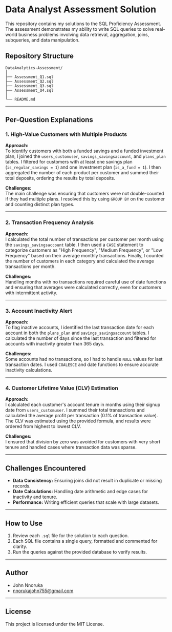 # Data Analyst Assessment Solution

This repository contains my solutions to the SQL Proficiency Assessment. The assessment demonstrates my ability to write SQL queries to solve real-world business problems involving data retrieval, aggregation, joins, subqueries, and data manipulation.

## Repository Structure

```
DataAnalytics-Assessment/
│
├── Assessment_Q1.sql
├── Assessment_Q2.sql
├── Assessment_Q3.sql
├── Assessment_Q4.sql
│
└── README.md
```

---

## Per-Question Explanations

### 1. High-Value Customers with Multiple Products

**Approach:**  
To identify customers with both a funded savings and a funded investment plan, I joined the `users_customuser`, `savings_savingsaccount`, and `plans_plan` tables. I filtered for customers with at least one savings plan (`is_regular_savings = 1`) and one investment plan (`is_a_fund = 1`). I then aggregated the number of each product per customer and summed their total deposits, ordering the results by total deposits.

**Challenges:**  
The main challenge was ensuring that customers were not double-counted if they had multiple plans. I resolved this by using `GROUP BY` on the customer and counting distinct plan types.

---

### 2. Transaction Frequency Analysis

**Approach:**  
I calculated the total number of transactions per customer per month using the `savings_savingsaccount` table. I then used a `CASE` statement to categorize customers as "High Frequency", "Medium Frequency", or "Low Frequency" based on their average monthly transactions. Finally, I counted the number of customers in each category and calculated the average transactions per month.

**Challenges:**  
Handling months with no transactions required careful use of date functions and ensuring that averages were calculated correctly, even for customers with intermittent activity.

---

### 3. Account Inactivity Alert

**Approach:**  
To flag inactive accounts, I identified the last transaction date for each account in both the `plans_plan` and `savings_savingsaccount` tables. I calculated the number of days since the last transaction and filtered for accounts with inactivity greater than 365 days.

**Challenges:**  
Some accounts had no transactions, so I had to handle `NULL` values for last transaction dates. I used `COALESCE` and date functions to ensure accurate inactivity calculations.

---

### 4. Customer Lifetime Value (CLV) Estimation

**Approach:**  
I calculated each customer's account tenure in months using their signup date from `users_customuser`. I summed their total transactions and calculated the average profit per transaction (0.1% of transaction value). The CLV was estimated using the provided formula, and results were ordered from highest to lowest CLV.

**Challenges:**  
I ensured that division by zero was avoided for customers with very short tenure and handled cases where transaction data was sparse.

---

## Challenges Encountered

- **Data Consistency:** Ensuring joins did not result in duplicate or missing records.
- **Date Calculations:** Handling date arithmetic and edge cases for inactivity and tenure.
- **Performance:** Writing efficient queries that scale with large datasets.

---

## How to Use

1. Review each `.sql` file for the solution to each question.
2. Each SQL file contains a single query, formatted and commented for clarity.
3. Run the queries against the provided database to verify results.

---

## Author

- John Nnoruka
- nnorukajohn755@gmail.com

---

## License

This project is licensed under the MIT License. 